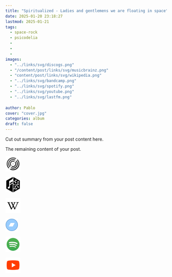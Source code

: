 ```yaml
---
title: "Spiritualized - Ladies and gentlemens we are floating in space"
date: 2025-01-20 23:18:27
lastmod: 2025-01-21
tags:
  - space-rock
  - psicodelia
  - 
  - 
  - 
images:
  - "../links/svg/discogs.png"
  - "/content/post/links/svg/musicbrainz.png"
  - "content/post/links/svg/wikipedia.png"
  - "../links/svg/bandcamp.png"
  - "../links/svg/spotify.png"
  - "../links/svg/youtube.png"
  - "../links/svg/lastfm.png"

author: Pablo
cover: "cover.jpg"
categories: album
draft: false
---
```

Cut out summary from your post content here.
<!--more-->
The remaining content of your post.
 
[![discogs](../links/svg/discogs.png (discogs))](https://www.discogs.com/master/30270)
 
[![musicbrainz](../links/svg/musicbrainz.png (musicbrainz))](https://musicbrainz.org/release/320c60d1-c982-4a53-a96b-239d7646d923)
 
[![wikipedia](../links/svg/wikipedia.png (wikipedia))](https://en.wikipedia.org/wiki/Spiritualized)
 
[![bandcamp](../links/svg/bandcamp.png (bandcamp))](https://bandcamp.com/search?q=Spiritualized%20Ladies-and-gentlemen-we-are-floating-in-space)
 
[![spotify](../links/svg/spotify.png (putify))](https://open.spotify.com/album/56YzQ0dhmRMDryZsrjdHun)
 
[![youtube](../links/svg/youtube.png (youtube))](https://www.youtube.com/playlist?list=PL4EItsGsS1SlQpi7Lxw_QvuLk46Psl0fI)
